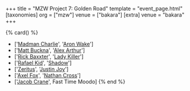 +++
title = "MZW Project 7: Golden Road"
template = "event_page.html"
[taxonomies]
org = ["mzw"]
venue = ["bakara"]
[extra]
venue = "bakara"
+++

{% card() %}
- ['[Madman Charlie](@/w/madman-charlie.md)', '[Aron Wake](@/w/aron-wake.md)']
- ['[Matt Buckna](@/w/matt-buckna.md)', '[Alex Arthur](@/w/alex-arthur.md)']
- ['[Rick Baxxter](@/w/rick-baxxter.md)', '[Lady Killer](@/w/boro.md)']
- ['[Rafael Kid](@/w/rafael-kid.md)', '[Shadow](@/w/shadow.md)']
- ['[Zeritus](@/w/zeritus.md)', '[Justin Joy](@/w/justin-joy.md)']
- ['[Axel Fox](@/w/axel-fox.md)', '[Nathan Cross](@/w/gabriel-queen.md)']
- ['[Jacob Crane](@/w/jacob-crane.md)', Fast Time Moodo]
{% end %}

